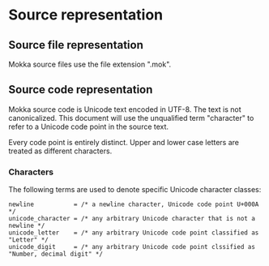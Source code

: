 Source representation
=====================

Source file representation
--------------------------

Mokka source files use the file extension ".mok".

Source code representation
--------------------------

Mokka source code is Unicode text encoded in UTF-8. The text is not canonicalized. This document will use the unqualified term "character" to refer to a Unicode code point in the source text.

Every code point is entirely distinct. Upper and lower case letters are treated as different characters.

### Characters

The following terms are used to denote specific Unicode character classes:

```
newline           = /* a newline character, Unicode code point U+000A */
unicode_character = /* any arbitrary Unicode character that is not a newline */
unicode_letter    = /* any arbitrary Unicode code point classified as "Letter" */
unicode_digit     = /* any arbitrary Unicode code point clssified as "Number, decimal digit" */
```
